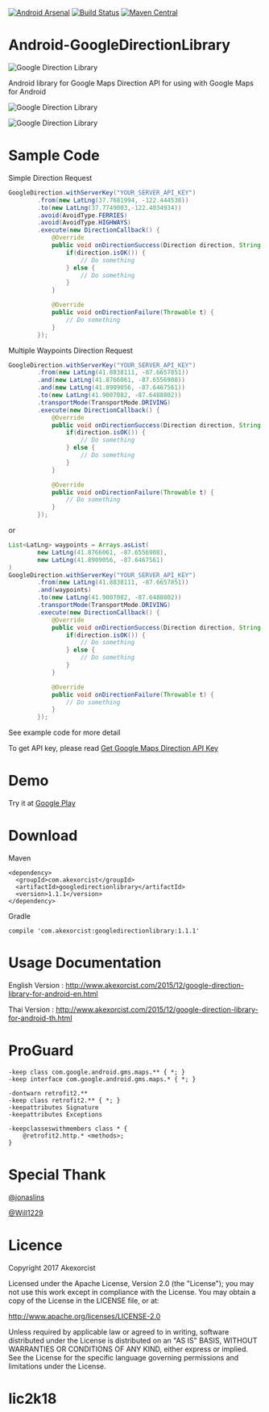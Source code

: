 [![Android Arsenal](https://img.shields.io/badge/Android%20Arsenal-Android--GoogleDirectionAndPlaceLibrary-brightgreen.svg?style=flat)](http://android-arsenal.com/details/1/1374) [![Build Status](https://travis-ci.org/akexorcist/Android-GoogleDirectionLibrary.svg?branch=master)](https://travis-ci.org/akexorcist/Android-GoogleDirectionLibrary) [![Maven Central](https://maven-badges.herokuapp.com/maven-central/com.akexorcist/googledirectionlibrary/badge.svg)](https://maven-badges.herokuapp.com/maven-central/com.akexorcist/googledirectionlibrary)

# Android-GoogleDirectionLibrary
![Google Direction Library](https://raw.githubusercontent.com/akexorcist/Android-GoogleDirectionLibrary/master/image/google-direction-library_header.jpg)

Android library for Google Maps Direction API for using with Google Maps for Android

![Google Direction Library](https://raw.githubusercontent.com/akexorcist/Android-GoogleDirectionLibrary/master/image/google-direction-library_01.jpg)

![Google Direction Library](https://raw.githubusercontent.com/akexorcist/Android-GoogleDirectionLibrary/master/image/google-direction-library_02.jpg)


Sample Code
===============================

Simple Direction Request
```java
GoogleDirection.withServerKey("YOUR_SERVER_API_KEY")
        .from(new LatLng(37.7681994, -122.444538))
        .to(new LatLng(37.7749003,-122.4034934))
        .avoid(AvoidType.FERRIES)
        .avoid(AvoidType.HIGHWAYS)
        .execute(new DirectionCallback() {
            @Override
            public void onDirectionSuccess(Direction direction, String rawBody) {
                if(direction.isOK()) {
                    // Do something
                } else {
                    // Do something
                }
            }

            @Override
            public void onDirectionFailure(Throwable t) {
                // Do something
            }
        });
```


Multiple Waypoints Direction Request
```java
GoogleDirection.withServerKey("YOUR_SERVER_API_KEY")
        .from(new LatLng(41.8838111, -87.6657851))
        .and(new LatLng(41.8766061, -87.6556908))
        .and(new LatLng(41.8909056, -87.6467561))
        .to(new LatLng(41.9007082, -87.6488802))
        .transportMode(TransportMode.DRIVING)
        .execute(new DirectionCallback() {
            @Override
            public void onDirectionSuccess(Direction direction, String rawBody) {
                if(direction.isOK()) {
                    // Do something
                } else {
                    // Do something
                }
            }

            @Override
            public void onDirectionFailure(Throwable t) {
                // Do something
            }
        });
```

or 

```java
List<LatLng> waypoints = Arrays.asList(
        new LatLng(41.8766061, -87.6556908), 
        new LatLng(41.8909056, -87.6467561)
)
GoogleDirection.withServerKey("YOUR_SERVER_API_KEY")
        .from(new LatLng(41.8838111, -87.6657851))
        .and(waypoints)
        .to(new LatLng(41.9007082, -87.6488802))
        .transportMode(TransportMode.DRIVING)
        .execute(new DirectionCallback() {
            @Override
            public void onDirectionSuccess(Direction direction, String rawBody) {
                if(direction.isOK()) {
                    // Do something
                } else {
                    // Do something
                }
            }

            @Override
            public void onDirectionFailure(Throwable t) {
                // Do something
            }
        });
```

See example code for more detail

To get API key, please read [Get Google Maps Direction API Key](https://developers.google.com/maps/documentation/directions/get-api-key)


Demo
===============================

Try it at [Google Play](https://play.google.com/store/apps/details?id=com.akexorcist.googledirection.sample)


Download
===============================

Maven
```
<dependency>
  <groupId>com.akexorcist</groupId>
  <artifactId>googledirectionlibrary</artifactId>
  <version>1.1.1</version>
</dependency>
```

Gradle
```
compile 'com.akexorcist:googledirectionlibrary:1.1.1'
```

Usage Documentation
===============================
English Version : http://www.akexorcist.com/2015/12/google-direction-library-for-android-en.html

Thai Version : http://www.akexorcist.com/2015/12/google-direction-library-for-android-th.html


ProGuard
===========================
```
-keep class com.google.android.gms.maps.** { *; }
-keep interface com.google.android.gms.maps.* { *; }

-dontwarn retrofit2.**
-keep class retrofit2.** { *; }
-keepattributes Signature
-keepattributes Exceptions

-keepclasseswithmembers class * {
    @retrofit2.http.* <methods>;
}
```

Special Thank
===========================
[@jonaslins](https://github.com/jonaslins)

[@Will1229](https://github.com/Will1229)

Licence
===========================
Copyright 2017 Akexorcist

Licensed under the Apache License, Version 2.0 (the "License"); you may not use this work except in compliance with the License. You may obtain a copy of the License in the LICENSE file, or at:

http://www.apache.org/licenses/LICENSE-2.0

Unless required by applicable law or agreed to in writing, software distributed under the License is distributed on an "AS IS" BASIS, WITHOUT WARRANTIES OR CONDITIONS OF ANY KIND, either express or implied. See the License for the specific language governing permissions and limitations under the License.

# lic2k18
